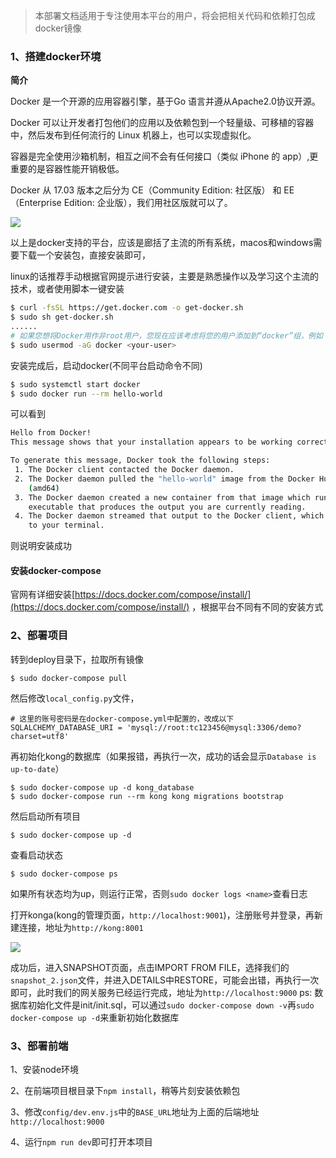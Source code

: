 > 本部署文档适用于专注使用本平台的用户，将会把相关代码和依赖打包成docker镜像

### 1、搭建docker环境

**简介**

Docker 是一个开源的应用容器引擎，基于Go 语言并遵从Apache2.0协议开源。

Docker 可以让开发者打包他们的应用以及依赖包到一个轻量级、可移植的容器中，然后发布到任何流行的 Linux 机器上，也可以实现虚拟化。

容器是完全使用沙箱机制，相互之间不会有任何接口（类似 iPhone 的 app）,更重要的是容器性能开销极低。

Docker 从 17.03 版本之后分为 CE（Community Edition: 社区版） 和 EE（Enterprise Edition: 企业版），我们用社区版就可以了。

  

![](http://tcloud-static.oss-cn-beijing.aliyuncs.com/tcloud_git/WeWork%20Helper20190911110330.png)

以上是docker支持的平台，应该是廊括了主流的所有系统，macos和windows需要下载一个安装包，直接安装即可，

linux的话推荐手动根据官网提示进行安装，主要是熟悉操作以及学习这个主流的技术，或者使用脚本一键安装

```bash
$ curl -fsSL https://get.docker.com -o get-docker.sh
$ sudo sh get-docker.sh
......
# 如果您想将Docker用作非root用户，您现在应该考虑将您的用户添加到“docker”组，例如：
$ sudo usermod -aG docker <your-user>
```

安装完成后，启动docker(不同平台启动命令不同)

```bash
$ sudo systemctl start docker
$ sudo docker run --rm hello-world
```

可以看到

```bash
Hello from Docker!
This message shows that your installation appears to be working correctly.

To generate this message, Docker took the following steps:
 1. The Docker client contacted the Docker daemon.
 2. The Docker daemon pulled the "hello-world" image from the Docker Hub.
    (amd64)
 3. The Docker daemon created a new container from that image which runs the
    executable that produces the output you are currently reading.
 4. The Docker daemon streamed that output to the Docker client, which sent it
    to your terminal.
```

则说明安装成功

#### 安装docker-compose

官网有详细安装[https://docs.docker.com/compose/install/](https://docs.docker.com/compose/install/)  ，根据平台不同有不同的安装方式



### 2、部署项目

转到deploy目录下，拉取所有镜像

```
$ sudo docker-compose pull
```

然后修改`local_config.py`文件，
```
# 这里的账号密码是在docker-compose.yml中配置的，改成以下
SQLALCHEMY_DATABASE_URI = 'mysql://root:tc123456@mysql:3306/demo?charset=utf8'
```
再初始化kong的数据库（如果报错，再执行一次，成功的话会显示`Database is up-to-date`）

```
$ sudo docker-compose up -d kong_database
$ sudo docker-compose run --rm kong kong migrations bootstrap
```

然后启动所有项目

```
$ sudo docker-compose up -d
```

查看启动状态

```
$ sudo docker-compose ps
```

如果所有状态均为up，则运行正常，否则`sudo docker logs <name>`查看日志

打开konga(kong的管理页面，`http://localhost:9001`)，注册账号并登录，再新建连接，地址为`http://kong:8001`


![](http://tcloud-static.oss-cn-beijing.aliyuncs.com/tcloud_git/kong-1.png)

成功后，进入SNAPSHOT页面，点击IMPORT FROM FILE，选择我们的`snapshot_2.json`文件，并进入DETAILS中RESTORE，可能会出错，再执行一次即可，此时我们的网关服务已经运行完成，地址为`http://localhost:9000`
ps: 数据库初始化文件是init/init.sql，可以通过`sudo docker-compose down -v`再`sudo docker-compose up -d`来重新初始化数据库


### 3、部署前端

1、安装node环境

2、在前端项目根目录下`npm install`，稍等片刻安装依赖包

3、修改`config/dev.env.js`中的`BASE_URL`地址为上面的后端地址`http://localhost:9000`

4、运行`npm run dev`即可打开本项目